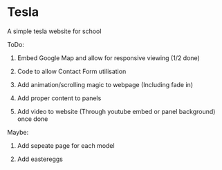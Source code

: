 # Tesla

A simple tesla website for school


ToDo:

1) Embed Google Map and allow for responsive viewing (1/2 done)

2) Code to allow Contact Form utilisation

3) Add animation/scrolling magic to webpage (Including fade in)

4) Add proper content to panels

5) Add video to website (Through youtube embed or panel background) once done


Maybe:

1) Add sepeate page for each model

2) Add eastereggs

